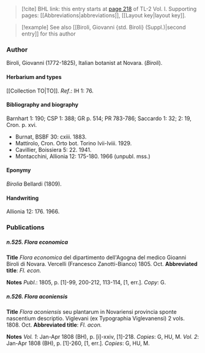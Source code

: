 > [!cite] BHL link: this entry starts at [page 218](https://www.biodiversitylibrary.org/item/103414#page/266/mode/1up) of TL-2 Vol. I.
> Supporting pages: [[Abbreviations|abbreviations]], [[Layout key|layout key]].

> [!example] See also [[Biroli, Giovanni {std. Biroli} (Suppl.)|second entry]] for this author

### Author

Biroli, Giovanni (1772-1825), Italian botanist at Novara. (*Biroli*).

#### Herbarium and types

[[Collection TO|TO]].
*Ref*.: IH 1: 76.

#### Bibliography and biography

Barnhart 1: 190; CSP 1: 388; GR p. 514; PR 783-786; Saccardo 1: 32; 2: 19, Cron. p. xvi.
- Burnat, BSBF 30: cxiii. 1883.
- Mattirolo, Cron. Orto bot. Torino lvii-lviii. 1929.
- Cavillier, Boissiera 5: 22. 1941.
- Montacchini, Allionia 12: 175-180. 1966 (unpubl. mss.)

#### Eponymy

*Birolia* Bellardi (1809).

#### Handwriting

Allionia 12: 176. 1966.

### Publications

##### n.525. Flora economica

**Title**
*Flora economica* del dipartimento dell'Agogna del medico Gioanni Biroli di Novara. Vercelli (Francesco Zanotti-Bianco) 1805. Oct.
**Abbreviated title**: *Fl. econ.*

**Notes**
*Publ*.: 1805, p. \[1\]-99, 200-212, 113-114, \[1, err.\]. *Copy*: G.

##### n.526. Flora aconiensis

**Title**
*Flora aconiensis* seu plantarum in Novariensi provincia sponte nascentium descriptio. Viglevani (ex Typographia Viglevanensi) 2 vols. 1808. Oct.
**Abbreviated title**: *Fl. acon.*

**Notes**
*Vol. 1*: Jan-Apr 1808 (BH), p. \[i\]-xxiv, \[1\]-218. *Copies*: G, HU, M.
*Vol. 2*: Jan-Apr 1808 (BH), p. \[1\]-260, \[1, err.\]. *Copies*: G, HU, M.

